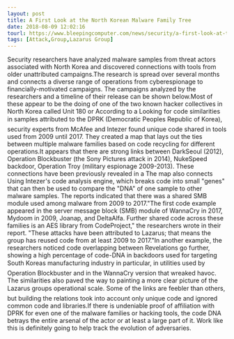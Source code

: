 ```yaml
---
layout: post
title: A First Look at the North Korean Malware Family Tree
date: 2018-08-09 12:02:16
tourl: https://www.bleepingcomputer.com/news/security/a-first-look-at-the-north-korean-malware-family-tree/
tags: [Attack,Group,Lazarus Group]
---
```

Security researchers have analyzed malware samples from threat actors associated with North Korea and discovered connections with tools from older unattributed campaigns.The research is spread over several months and connects a diverse range of operations from cyberespionage to financially-motivated campaigns. The campaigns analyzed by the researchers and a timeline of their release can be shown below.Most of these appear to be the doing of one of the two known hacker collectives in North Korea called Unit 180 or According to a Looking for code similarities in samples attributed to the DPRK (Democratic Peoples Republic of Korea), security experts from McAfee and Intezer found unique code shared in tools used from 2009 until 2017. They created a map that lays out the ties between multiple malware families based on code recycling for different operations.It appears that there are strong links between DarkSeoul (2012), Operation Blockbuster (the Sony Pictures attack in 2014), NukeSpeed backdoor, Operation Troy (military espionage 2009-2013). These connections have been previously revealed in a The map also connects Using Intezer's code analysis engine, which breaks code into small "genes" that can then be used to compare the "DNA" of one sample to other malware samples. The reports indicated that there was a shared SMB module used among malware from 2009 to 2017."The first code example appeared in the server message block (SMB) module of WannaCry in 2017, Mydoom in 2009, Joanap, and DeltaAlfa. Further shared code across these families is an AES library from CodeProject," the researchers wrote in their report. "These attacks have been attributed to Lazarus; that means the group has reused code from at least 2009 to 2017."In another example, the researchers noticed code overlapping between Revelations go further, showing a high percentage of code-DNA in backdoors used for targeting South Koreas manufacturing industry in particular, in utilities used by Operation Blockbuster and in the WannaCry version that wreaked havoc. The similarities also paved the way to painting a more clear picture of the Lazarus groups operational scale. Some of the links are feebler than others, but building the relations took into account only unique code and ignored common code and libraries.If there is undeniable proof of affiliation with DPRK for even one of the malware families or hacking tools, the code DNA betrays the entire arsenal of the actor or at least a large part of it. Work like this is definitely going to help track the evolution of adversaries.